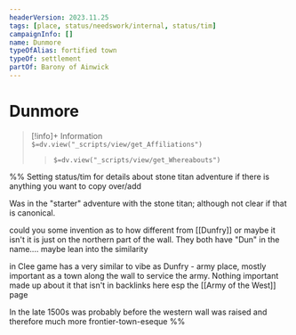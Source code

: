 ```yaml
---
headerVersion: 2023.11.25
tags: [place, status/needswork/internal, status/tim]
campaignInfo: []
name: Dunmore
typeOfAlias: fortified town
typeOf: settlement
partOf: Barony of Ainwick
---
```

# Dunmore
>[!info]+ Information  
> `$=dv.view("_scripts/view/get_Affiliations")`  
>> `$=dv.view("_scripts/view/get_Whereabouts")`


%% 
Setting status/tim for details about stone titan adventure if there is anything you want to copy over/add 

Was in the "starter" adventure with the stone titan; although not clear if that is canonical.

could you some invention as to how different from [[Dunfry]] or maybe it isn't it is just on the northern part of the wall. They both have "Dun" in the name.... maybe lean into the similarity

in Clee game has a very similar to vibe as Dunfry - army place, mostly important as a town along the wall to service the army. Nothing important made up about it that isn't in backlinks here esp the [[Army of the West]] page

In the late 1500s was probably before the western wall was raised and therefore much more frontier-town-eseque
%%